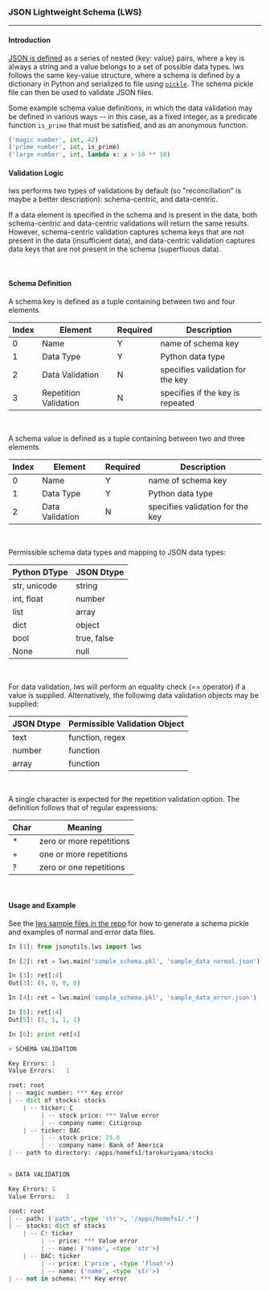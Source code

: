 

### JSON Lightweight Schema (LWS) ###

<hr>

#### Introduction ####

[JSON is defined](http://www.json.org/) as a series of nested {key: value} pairs, where a key is always a string and a value belongs to a set of possible data types. lws follows the same key-value structure, where a schema is defined by a dictionary in Python and serialized to file using [`pickle`](https://docs.python.org/2/library/pickle.html). The schema pickle file can then be used to validate JSON files.

Some example schema value definitions, in which the data validation may be defined in various ways -- in this case, as a fixed integer, as a predicate function `is_prime` that must be satisfied, and as an anonymous function.

```python
('magic number', int, 42)
('prime number', int, is_prime)
('large number', int, lambda x: x > 10 ** 10)
```

#### Validation Logic ####

lws performs two types of validations by default (so "reconciliation" is maybe a better description): schema-centric, and data-centric.

If a data element is specified in the schema and is present in the data, both schema-centric and data-centric validations will return the same results. However, schema-centric validation captures schema keys that are not present in the data (insufficient data), and data-centric validation captures data keys that are not present in the schema (superfluous data).

<br>

#### Schema Definition ####

A schema key is defined as a tuple containing between two and four elements.

| Index | Element | Required | Description |  
| ---   | ---     | ---      | ---         |
| 0 | Name                  | Y | name of schema key        |
| 1 | Data Type             | Y | Python data type          |
| 2 | Data Validation       | N | specifies validation for the key |
| 3 | Repetition Validation | N | specifies if the key is repeated |

<br>

A schema value is defined as a tuple containing between two and three elements.

| Index | Element | Required | Description |  
| ---   | ---     | ---      | ---         |
| 0 | Name                  | Y | name of schema key        |
| 1 | Data Type             | Y | Python data type          |
| 2 | Data Validation       | N | specifies validation for the key |

<br>

Permissible schema data types and mapping to JSON data types:

| Python DType | JSON Dtype |
| ---          | ---        |
| str, unicode | string     |
| int, float   | number     |
| list         | array      |
| dict         | object     |
| bool         | true, false|
| None         | null       |

<br>

For data validation, lws will perform an equality check (== operator) if a value is supplied. Alternatively, the following data validation objects may be supplied:

| JSON Dtype | Permissible Validation Object |
| ---        | --- |
| text       | function, regex |
| number     | function |
| array      | function |

<br>

A single character is expected for the repetition validation option. The definition follows that of regular expressions:

| Char  | Meaning |
| ---   | --- |
| * | zero or more repetitions |
| + | one or more repetitions |
| ? | zero or one repetitions |

<br>

#### Usage and Example ####

See the [lws sample files in the repo](https://github.com/tkuriyama/jsonutils/tree/master/jsonutils/sample/lws)
 for how to generate a schema pickle and examples of normal and error data files.

 ```python
In [1]: from jsonutils.lws import lws

In [2]: ret = lws.main('sample_schema.pkl', 'sample_data_normal.json')

In [3]: ret[:4]
Out[3]: (0, 0, 0, 0)

In [4]: ret = lws.main('sample_schema.pkl', 'sample_data_error.json')

In [5]: ret[:4]
Out[5]: (1, 1, 1, 1)

In [6]: print ret[4]

> SCHEMA VALIDATION

Key Errors:	1
Value Errors:	1

root: root
| -- magic number: *** Key error
| -- dict of stocks: stocks
     | -- ticker: C
          | -- stock price: *** Value error
          | -- company name: Citigroup
     | -- ticker: BAC
          | -- stock price: 25.0
          | -- company name: Bank of America
| -- path to directory: /apps/homefs1/tarokuriyama/stocks


> DATA VALIDATION

Key Errors:	1
Value Errors:	1

root: root
| -- path: ('path', <type 'str'>, '/apps/homefs1/.*')
| -- stocks: dict of stocks
     | -- C: ticker
          | -- price: *** Value error
          | -- name: ('name', <type 'str'>)
     | -- BAC: ticker
          | -- price: ('price', <type 'float'>)
          | -- name: ('name', <type 'str'>)
| -- not in schema: *** Key error
```
